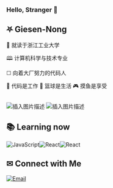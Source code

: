 ### Hello, Stranger 👋

## ⛧ Giesen-Nong

🏫 就读于浙江工业大学

🕮  计算机科学与技术专业

 ☐   向着大厂努力的代码人 

🔧 代码是工作		🏀 篮球是生活 		🎮︎ 摸鱼是享受

## 

<img src="https://github-readme-stats.vercel.app/api?username=Giesen-Nong" alt="插入图片描述"/>
<img src="https://github-readme-stats.vercel.app/api/top-langs/?username=Giesen-Nong&layout=compact" alt="插入图片描述" />



## 📚︎ Learning now

![JavaScript](https://img.shields.io/badge/-JavaScript-333333?style=flat&logo=javascript)![React](https://img.shields.io/badge/-React-333333?style=flat&logo=react)![React](https://img.shields.io/badge/-Vue-333333?style=flat&logo=vue.js)



## ✉ Connect with Me

<a href="mailto:**XSheng@xszone.top**"><img alt="Email" src="https://img.shields.io/badge/Email-XSheng@xszone.top-blue?style=flat-square&logo=gmail"></a>
